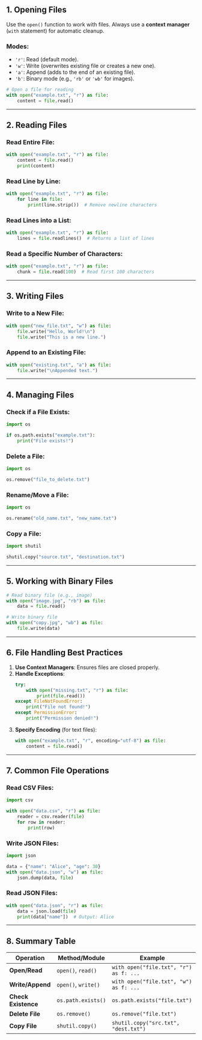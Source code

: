 ## **1. Opening Files**
Use the `open()` function to work with files. Always use a **context manager** (`with` statement) for automatic cleanup.

### **Modes**:
- `'r'`: Read (default mode).
- `'w'`: Write (overwrites existing file or creates a new one).
- `'a'`: Append (adds to the end of an existing file).
- `'b'`: Binary mode (e.g., `'rb'` or `'wb'` for images).

```python
# Open a file for reading
with open("example.txt", "r") as file:
    content = file.read()
```

---

## **2. Reading Files**
### **Read Entire File**:
```python
with open("example.txt", "r") as file:
    content = file.read()
    print(content)
```

### **Read Line by Line**:
```python
with open("example.txt", "r") as file:
    for line in file:
        print(line.strip())  # Remove newline characters
```

### **Read Lines into a List**:
```python
with open("example.txt", "r") as file:
    lines = file.readlines()  # Returns a list of lines
```

### **Read a Specific Number of Characters**:
```python
with open("example.txt", "r") as file:
    chunk = file.read(100)  # Read first 100 characters
```

---

## **3. Writing Files**
### **Write to a New File**:
```python
with open("new_file.txt", "w") as file:
    file.write("Hello, World!\n")
    file.write("This is a new line.")
```

### **Append to an Existing File**:
```python
with open("existing.txt", "a") as file:
    file.write("\nAppended text.")
```

---

## **4. Managing Files**
### **Check if a File Exists**:
```python
import os

if os.path.exists("example.txt"):
    print("File exists!")
```

### **Delete a File**:
```python
import os

os.remove("file_to_delete.txt")
```

### **Rename/Move a File**:
```python
import os

os.rename("old_name.txt", "new_name.txt")
```

### **Copy a File**:
```python
import shutil

shutil.copy("source.txt", "destination.txt")
```

---

## **5. Working with Binary Files**
```python
# Read binary file (e.g., image)
with open("image.jpg", "rb") as file:
    data = file.read()

# Write binary file
with open("copy.jpg", "wb") as file:
    file.write(data)
```

---

## **6. File Handling Best Practices**
1. **Use Context Managers**: Ensures files are closed properly.
2. **Handle Exceptions**:
    ```python
    try:
        with open("missing.txt", "r") as file:
            print(file.read())
    except FileNotFoundError:
        print("File not found!")
    except PermissionError:
        print("Permission denied!")
    ```
3. **Specify Encoding** (for text files):
    ```python
    with open("example.txt", "r", encoding="utf-8") as file:
        content = file.read()
    ```

---

## **7. Common File Operations**
### **Read CSV Files**:
```python
import csv

with open("data.csv", "r") as file:
    reader = csv.reader(file)
    for row in reader:
        print(row)
```

### **Write JSON Files**:
```python
import json

data = {"name": "Alice", "age": 30}
with open("data.json", "w") as file:
    json.dump(data, file)
```

### **Read JSON Files**:
```python
with open("data.json", "r") as file:
    data = json.load(file)
    print(data["name"])  # Output: Alice
```

---

## **8. Summary Table**

| Operation          | Method/Module           | Example                                  |
|---------------------|-------------------------|------------------------------------------|
| **Open/Read**       | `open()`, `read()`      | `with open("file.txt", "r") as f: ...`   |
| **Write/Append**    | `open()`, `write()`     | `with open("file.txt", "w") as f: ...`   |
| **Check Existence** | `os.path.exists()`      | `os.path.exists("file.txt")`             |
| **Delete File**     | `os.remove()`           | `os.remove("file.txt")`                  |
| **Copy File**       | `shutil.copy()`         | `shutil.copy("src.txt", "dest.txt")`     |
